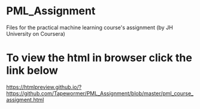# PML_Assignment
Files for the practical machine learning course's assignment (by JH University on Coursera)

# To view the html in browser click the link below
https://htmlpreview.github.io/?https://github.com/Tapewormer/PML_Assignment/blob/master/pml_course_assigment.html
